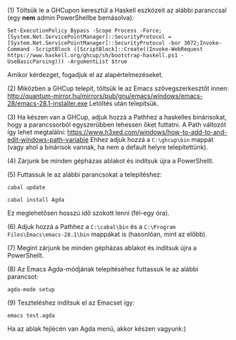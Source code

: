 (1) Töltsük le a GHCupon keresztül a Haskell eszközeit az alábbi paranccsal (egy __nem__ admin PowerShellbe bemásolva):

```Set-ExecutionPolicy Bypass -Scope Process -Force;[System.Net.ServicePointManager]::SecurityProtocol = [System.Net.ServicePointManager]::SecurityProtocol -bor 3072;Invoke-Command -ScriptBlock ([ScriptBlock]::Create((Invoke-WebRequest https://www.haskell.org/ghcup/sh/bootstrap-haskell.ps1 -UseBasicParsing))) -ArgumentList $true```

Amikor kérdezget, fogadjuk el az alapértelmezéseket.

(2) Miközben a GHCup telepít, töltsük le az Emacs szövegszerkesztőt innen: http://quantum-mirror.hu/mirrors/pub/gnu/emacs/windows/emacs-28/emacs-28.1-installer.exe
Letöltés után telepítsük.

(3) Ha készen van a GHCup, adjuk hozzá a Pathhez a haskelles binárisokat, hogy a parancssorból egyszerűbben lehessen őket futtatni. A Path változót így lehet megtalálni: https://www.h3xed.com/windows/how-to-add-to-and-edit-windows-path-variable
Ehhez adjuk hozzá a ```C:\ghcup\bin``` mappát (vagy ahol a binárisok vannak, ha nem a default helyre telepítettünk).

(4) Zárjunk be minden gépházas ablakot és indítsuk újra a PowerShellt.

(5) Futtassuk le az alábbi parancsokat a telepítéshez:

```cabal update```

```cabal install Agda```

Ez meglehetősen hosszú idő szokott lenni (fél-egy óra).

(6) Adjuk hozzá a Pathhez a ```C:\cabal\bin``` és a ```C:\Program Files\Emacs\emacs-28.1\bin``` mappákat is (hasonlóan, mint az előbb).

(7) Megint zárjunk be minden gépházas ablakot és indítsuk újra a PowerShellt.

(8) Az Emacs Agda-módjának telepítéséhez futtassuk le az alábbi parancsot:

```agda-mode setup```

(9) Teszteléshez indítsuk el az Emacset így:

```emacs test.agda```

Ha az ablak fejlécén van Agda menü, akkor készen vagyunk:)

